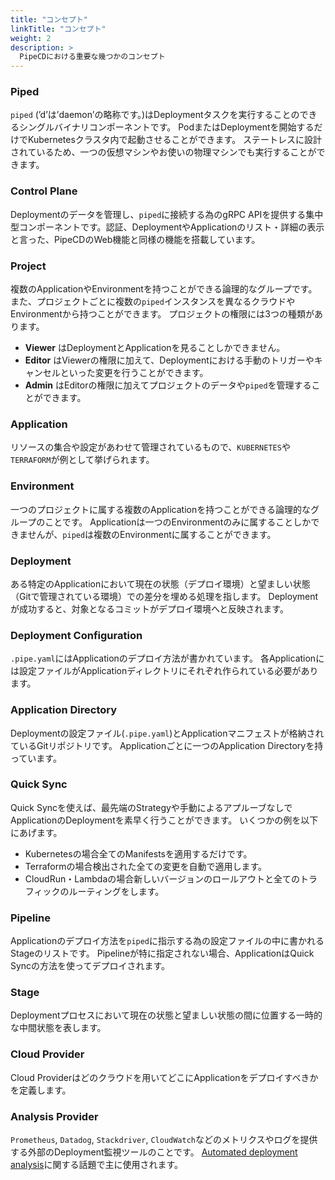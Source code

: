 ```yaml
---
title: "コンセプト"
linkTitle: "コンセプト"
weight: 2
description: >
  PipeCDにおける重要な幾つかのコンセプト
---
```


### Piped

`piped` (’d’は’daemon’の略称です。)はDeploymentタスクを実行することのできるシングルバイナリコンポーネントです。
PodまたはDeploymentを開始するだけでKubernetesクラスタ内で起動させることができます。
ステートレスに設計されているため、一つの仮想マシンやお使いの物理マシンでも実行することができます。

### Control Plane

Deploymentのデータを管理し、`piped`に接続する為のgRPC APIを提供する集中型コンポーネントです。認証、DeploymentやApplicationのリスト・詳細の表示と言った、PipeCDのWeb機能と同様の機能を搭載しています。

### Project

複数のApplicationやEnvironmentを持つことができる論理的なグループです。
また、プロジェクトごとに複数の`piped`インスタンスを異なるクラウドやEnvironmentから持つことができます。
プロジェクトの権限には3つの種類があります。
- **Viewer** はDeploymentとApplicationを見ることしかできません。
- **Editor** はViewerの権限に加えて、Deploymentにおける手動のトリガーやキャンセルといった変更を行うことができます。
- **Admin** はEditorの権限に加えてプロジェクトのデータや`piped`を管理することができます。

### Application

リソースの集合や設定があわせて管理されているもので、`KUBERNETES`や`TERRAFORM`が例として挙げられます。

### Environment

一つのプロジェクトに属する複数のApplicationを持つことができる論理的なグループのことです。
Applicationは一つのEnvironmentのみに属することしかできませんが、`piped`は複数のEnvironmentに属することができます。

### Deployment

ある特定のApplicationにおいて現在の状態（デプロイ環境）と望ましい状態（Gitで管理されている環境）での差分を埋める処理を指します。
Deploymentが成功すると、対象となるコミットがデプロイ環境へと反映されます。

### Deployment Configuration

`.pipe.yaml`にはApplicationのデプロイ方法が書かれています。
各Applicationには設定ファイルがApplicationディレクトリにそれぞれ作られている必要があります。

### Application Directory

Deploymentの設定ファイル(`.pipe.yaml`)とApplicationマニフェストが格納されているGitリポジトリです。
Applicationごとに一つのApplication Directoryを持っています。

### Quick Sync

Quick Syncを使えば、最先端のStrategyや手動によるアプルーブなしでApplicationのDeploymentを素早く行うことができます。
いくつかの例を以下にあげます。
- Kubernetesの場合全てのManifestsを適用するだけです。
- Terraformの場合検出された全ての変更を自動で適用します。
- CloudRun・Lambdaの場合新しいバージョンのロールアウトと全てのトラフィックのルーティングをします。

### Pipeline

Applicationのデプロイ方法を`piped`に指示する為の設定ファイルの中に書かれるStageのリストです。
Pipelineが特に指定されない場合、ApplicationはQuick Syncの方法を使ってデプロイされます。

### Stage

Deploymentプロセスにおいて現在の状態と望ましい状態の間に位置する一時的な中間状態を表します。

### Cloud Provider

Cloud Providerはどのクラウドを用いてどこにApplicationをデプロイすべきかを定義します。

### Analysis Provider

`Prometheus`, `Datadog`, `Stackdriver`, `CloudWatch`などのメトリクスやログを提供する外部のDeployment監視ツールのことです。
[Automated deployment analysis](/docs/user-guide/automated-deployment-analysis/)に関する話題で主に使用されます。
